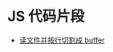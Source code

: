 JS 代码片段
================

* [读文件并按行切割成 buffer](https://github.com/Chunlin-Li/my-js-snippet/blob/master/libs/split-to-line/readme.md)